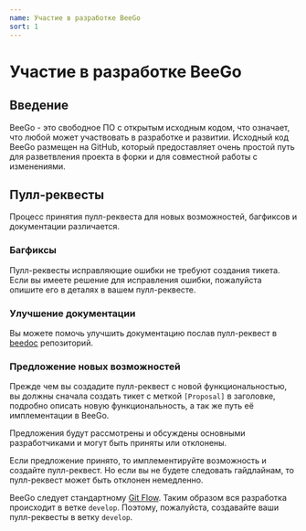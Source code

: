 ```yaml
---
name: Участие в разработке BeeGo
sort: 1
---
```


# Участие в разработке BeeGo

## Введение

BeeGo - это свободное ПО с открытым исходным кодом, что означает, что любой может участвовать
в разработке и развитии. Исходный код BeeGo размещен на GitHub, который предоставляет очень
простой путь для разветвления проекта в форки и для совместной работы с изменениями.

## Пулл-реквесты

Процесс принятия пулл-реквеста для новых возможностей, багфиксов и документации различается.

### Багфиксы

Пулл-реквесты исправляющие ошибки не требуют создания тикета. Если вы имеете
решение для исправления ошибки, пожалуйста опишите его в деталях в вашем пулл-реквесте.

### Улучшение документации

Вы можете помочь улучшить документацию послав пулл-реквест в
[beedoc](https://github.com/beego/beedoc) репозиторий.

### Предложение новых возможностей

Прежде чем вы создадите пулл-реквест с новой функциональностью, вы должны сначала создать
тикет с меткой `[Proposal]` в заголовке, подробно описать новую функциональность, а так же
путь её имплементации в BeeGo.

Предложения будут рассмотрены и обсуждены основными разработчиками и могут быть
приняты или отклонены.

Если предложение принято, то имплементируйте возможность и создайте пулл-реквест.
Но если вы не будете следовать гайдлайнам, то пулл-реквест может быть отклонен немедленно.

BeeGo следует стандартному [Git Flow](http://nvie.com/posts/a-successful-git-branching-model/).
Таким образом вся разработка происходит в ветке `develop`. Поэтому, пожалуйста, создавайте ваши
пулл-реквесты в ветку `develop`.
